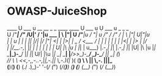 # OWASP-JuiceShop

   ____   U  ___ u  __  __              _   _     ____        ____     U  ___ u   U  ___ u  _   _          _       
U /"___|   \/"_ \/U|' \/ '|u   ___     | \ |"| U /"___|u     / __"| u   \/"_ \/    \/"_ \/ | \ |"|       U|"|u     
\| | u     | | | |\| |\/| |/  |_"_|   <|  \| |>\| |  _ /    <\___ \/    | | | |    | | | |<|  \| |>      \| |/     
 | |/__.-,_| |_| | | |  | |    | |    U| |\  |u | |_| |      u___) |.-,_| |_| |.-,_| |_| |U| |\  |u       |_|      
  \____|\_)-\___/  |_|  |_|  U/| |\u   |_| \_|   \____|      |____/>>\_)-\___/  \_)-\___/  |_| \_|        (_)      
 _// \\      \\   <<,-,,-..-,_|___|_,-.||   \\,-._)(|_        )(  (__)    \\         \\    ||   \\,-.     |||_     
(__)(__)    (__)   (./  \.)\_)-' '-(_/ (_")  (_/(__)__)      (__)        (__)       (__)   (_")  (_/     (__)_)    
